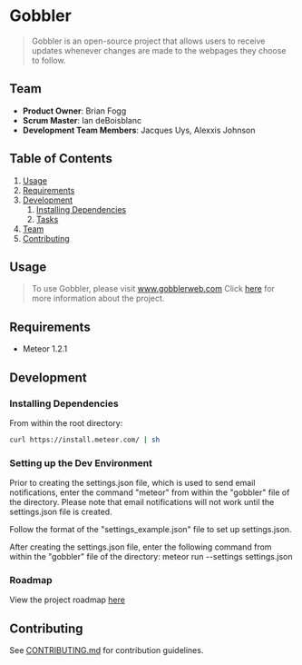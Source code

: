 # Gobbler

> Gobbler is an open-source project that allows users to receive updates whenever changes are made to the webpages they choose to follow.

## Team

  - __Product Owner__: Brian Fogg
  - __Scrum Master__: Ian deBoisblanc
  - __Development Team Members__: Jacques Uys, Alexxis Johnson

## Table of Contents

1. [Usage](#Usage)
1. [Requirements](#requirements)
1. [Development](#development)
    1. [Installing Dependencies](#installing-dependencies)
    1. [Tasks](#tasks)
1. [Team](#team)
1. [Contributing](#contributing)

## Usage

> To use Gobbler, please visit www.gobblerweb.com
> Click [here](https://github.com/UnfetteredCheddar/UnfetteredCheddar/PRESS-RELEASE.md) for more information about the project.

## Requirements

- Meteor 1.2.1

## Development

### Installing Dependencies

From within the root directory:

```sh
curl https://install.meteor.com/ | sh
```

### Setting up the Dev Environment
Prior to creating the settings.json file, which is used to send email notifications, enter the command "meteor" from within the "gobbler" file of the directory. Please note that email notifications will not work until the settings.json file is created.

Follow the format of the "settings_example.json" file to set up settings.json.

After creating the settings.json file, enter the following command from within the "gobbler" file of the directory:
meteor run --settings settings.json

### Roadmap

View the project roadmap [here](https://waffle.io/UnfetteredCheddar/UnfetteredCheddar)


## Contributing

See [CONTRIBUTING.md](CONTRIBUTING.md) for contribution guidelines.
